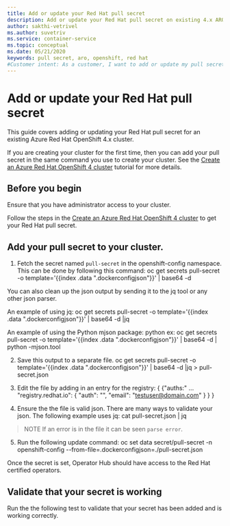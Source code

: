 ```yaml
---
title: Add or update your Red Hat pull secret
description: Add or update your Red Hat pull secret on existing 4.x ARO clusters
author: sakthi-vetrivel
ms.author: suvetriv
ms.service: container-service
ms.topic: conceptual
ms.date: 05/21/2020
keywords: pull secret, aro, openshift, red hat
#Customer intent: As a customer, I want to add or update my pull secret on an existing 4.x ARO cluster.
---
```


# Add or update your Red Hat pull secret

This guide covers adding or updating your Red Hat pull secret for an existing Azure Red Hat OpenShift 4.x cluster.

If you are creating your cluster for the first time, then you can add your pull secret in the same command you use to create your cluster. See the [Create an Azure Red Hat OpenShift 4 cluster](tutorial-create-cluster.md#get-a-red-hat-pull-secret-optional) tutorial for more details.

## Before you begin

Ensure that you have administrator access to your cluster.

Follow the steps in the [Create an Azure Red Hat OpenShift 4 cluster](tutorial-create-cluster.md#get-a-red-hat-pull-secret-optional) to get your Red Hat pull secret.

## Add your pull secret to your cluster.



1. Fetch the secret named `pull-secret` in the openshift-config namespace.  This can be done by following this command:
oc get secrets pull-secret -o template='{{index .data ".dockerconfigjson"}}' | base64 -d

You can also clean up the json output by sending it to the jq tool or any other json parser. 

An example of using jq:
oc get secrets pull-secret -o template='{{index .data ".dockerconfigjson"}}' | base64 -d |jq

An example of using the Python mjson package:
python ex: oc get secrets pull-secret -o template='{{index .data ".dockerconfigjson"}}' | base64 -d | python -mjson.tool

2. Save this output to a separate file.
oc get secrets pull-secret -o template='{{index .data ".dockerconfigjson"}}' | base64 -d |jq > pull-secret.json

3. Edit the file by adding in an entry for the registry:
{
    {"auths:"
...
         "registry.redhat.io": {
            "auth": "<key>",
            "email": "testuser@domain.com"
         }
    }
}

4. Ensure the the file is valid json. There are many ways to validate your json. The following example uses jq:
cat pull-secret.json | jq

> NOTE
> If an error is in the file it can be seen `parse error`.

5. Run the following update command:
oc set data secret/pull-secret -n openshift-config --from-file=.dockerconfigjson=./pull-secret.json

Once the secret is set, Operator Hub should have access to the Red Hat certified operators.

## Validate that your secret is working

Run the the following test to validate that your secret has been added and is working correctly.
